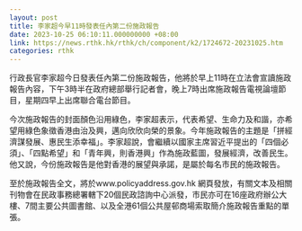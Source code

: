 ```yaml
---
layout: post
title: 李家超今早11時發表任內第二份施政報告
date: 2023-10-25 06:10:11.000000000 +08:00
link: https://news.rthk.hk/rthk/ch/component/k2/1724672-20231025.htm
categories: rthk
---
```


行政長官李家超今日發表任內第二份施政報告，他將於早上11時在立法會宣讀施政報告內容，下午3時半在政府總部舉行記者會，晚上7時出席施政報告電視論壇節目，星期四早上出席聯合電台節目。

今次施政報告的封面顏色沿用綠色，李家超表示，代表希望、生命力及和諧，亦希望用綠色象徵香港由治及興，邁向欣欣向榮的景象。今年施政報告的主題是「拼經濟謀發展、惠民生添幸福」。李家超說，會繼續以國家主席習近平提出的「四個必須」、「四點希望」和「青年興，則香港興」作為施政藍圖，發展經濟，改善民生。他又說，今份施政報告是他對香港的展望與承諾，是屬於每名市民的施政報告。

至於施政報告全文，將於www.policyaddress.gov.hk 網頁發放，有關文本及相關刊物會在民政事務總署轄下20個民政諮詢中心派發，市民亦可在16座政府辦公大樓、7間主要公共圖書館、以及全港61個公共屋邨商場索取簡介施政報告重點的單張。
